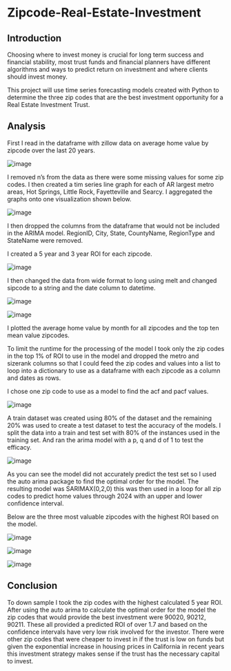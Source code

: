 # Zipcode-Real-Estate-Investment

## Introduction

Choosing where to invest money is crucial for long term success and financial stability, most trust funds and financial planners have different algorithms and ways to predict return on investment and where clients should invest money.

This project will use time series forecasting models created with Python to determine the three zip codes that are the best investment opportunity for a Real Estate Investment Trust. 

## Analysis

First I read in the dataframe with zillow data on average home value by zipcode over the last 20 years. 

![image](https://user-images.githubusercontent.com/94664740/227401328-16f76523-db24-4a5c-8fc0-39af7d9fa2a3.png)

I removed n’s from the data as there were some missing values for some zip codes. I then created a tim series line graph for each of AR largest metro areas, Hot Springs, Little Rock, Fayetteville and Searcy. I aggregated the graphs onto one visualization shown below.

![image](https://user-images.githubusercontent.com/94664740/227401391-a470d229-3e5c-4a84-ac35-b47c9e34bba9.png)

I then dropped the columns from the dataframe that would not be included in the ARIMA model. RegionID, City, State, CountyName, RegionType and StateName were removed.

I created a 5 year and 3 year ROI for each zipcode.

![image](https://user-images.githubusercontent.com/94664740/227401448-87a7bb62-9f5f-4626-b34c-9cb15e9c236d.png)

I then changed the data from wide format to long using melt and changed sipcode to a string and the date column to datetime. 

![image](https://user-images.githubusercontent.com/94664740/227401474-0845f6cf-d092-4e73-a23b-bd5607cdbbaf.png)

![image](https://user-images.githubusercontent.com/94664740/227401490-b33f78da-cf8f-47a3-9e27-29a909fa857f.png)

I plotted the average home value by month for all zipcodes and the top ten mean value zipcodes.

To limit the runtime for the processing of the model I took only the zip codes in the top 1% of ROI to use in the model and dropped the metro and sizerank columns so that I could feed the zip codes and values into a list to loop into a dictionary to use as a dataframe with each zipcode as a column and dates as rows.

I chose one zip code to use as a model to find the acf and pacf values.

![image](https://user-images.githubusercontent.com/94664740/227401541-74195400-9dc9-42a2-af9c-dd0bd8877baa.png)

A train dataset was created using 80% of the dataset and the remaining 20% was used to create a test dataset to test the accuracy of the models. I split the data into a train and test set with 80% of the instances used in the training set. And ran the arima model with a p, q and d of 1 to test the efficacy. 

![image](https://user-images.githubusercontent.com/94664740/227401573-c2aded0a-cdfa-4c44-bcf4-a0c0a0fe84d1.png)

As you can see the model did not accurately predict the test set so I used the auto arima package to find the optimal order for the model. The resulting model was SARIMAX(0,2,0) this was then used in a loop for all zip codes to predict home values through 2024 with an upper and lower confidence interval.

Below are the three most valuable zipcodes with the highest ROI based on the model.


![image](https://user-images.githubusercontent.com/94664740/227401624-e17e431f-a88b-4a7d-b124-f66380914297.png)


![image](https://user-images.githubusercontent.com/94664740/227401640-10d6d871-a0e5-4a67-bb27-b7a08832cc5d.png)


![image](https://user-images.githubusercontent.com/94664740/227401654-cd0783f7-5160-4e59-97cf-1a957be6f104.png)


## Conclusion

To down sample I took the zip codes with the highest calculated 5 year ROI. After using the auto arima to calculate the optimal order for the model the zip codes that would provide the best investment were 90020, 90212, 90211. These all provided a predicted ROI of over 1.7 and based on the confidence intervals have very low risk involved for the investor. There were other zip codes that were cheaper to invest in if the trust is low on funds but given the exponential increase in housing prices in California in recent years this investment strategy makes sense if the trust has the necessary capital to invest.

